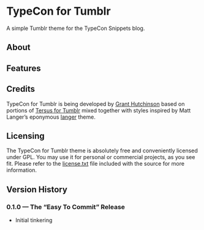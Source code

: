 # TypeCon for Tumblr

A simple Tumblr theme for the TypeCon Snippets blog.

## About


## Features


## Credits

TypeCon for Tumblr is being developed by [Grant Hutchinson](http://splorp.me/) based on portions of [Tersus for Tumblr](https://github.com/splorp/tersus-tumblr/) mixed together with styles inspired by Matt Langer’s eponymous [langer](http://www.tumblr.com/theme/325) theme.


## Licensing

The TypeCon for Tumblr theme is absolutely free and conveniently licensed under GPL. You may use it for personal or commercial projects, as you see fit. Please refer to the [license.txt](https://github.com/splorp/typecon-tumblr/blob/master/license.txt) file included with the source for more information.


## Version History

### 0.1.0 — The “Easy To Commit” Release

+ Initial tinkering
